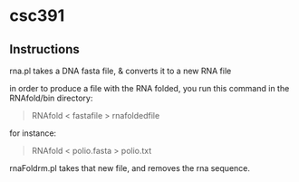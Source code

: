 # csc391

## Instructions
rna.pl takes a DNA fasta file, & converts it to a new RNA file

in order to produce a file with the RNA folded, you run this command in the RNAfold/bin directory:
> RNAfold < fastafile > rnafoldedfile

for instance:
> RNAfold < polio.fasta > polio.txt

rnaFoldrm.pl takes that new file, and removes the rna sequence.
